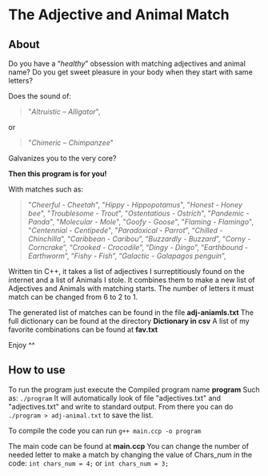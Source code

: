 # The Adjective and Animal Match

## About
Do you have a “*healthy*” obsession with matching adjectives and animal name?
Do you get sweet pleasure in your body when they start with same letters?

Does the sound of:

>  "*Altruistic – Alligator*",
  
or 

> "*Chimeric – Chimpanzee*"
 
Galvanizes you to the very core? 

**Then this program is for you!**

With matches such as: 
 >"*Cheerful - Cheetah*",
 "*Hippy  - Hippopotamus*",
 "*Honest  - Honey bee*",
 "*Troublesome  - Trout*",
 "*Ostentatious  - Ostrich*",
 "*Pandemic  - Panda*",
 "*Molecular  - Mole*",
 "*Goofy  - Goose*",
 "*Flaming  - Flamingo*",
 "*Centennial  - Centipede*",
 "*Paradoxical - Parrot*",
 “*Chilled - Chinchilla*”,
 “*Caribbean  - Caribou*”,
 “*Buzzardly - Buzzard*”,
“*Corny  - Corncrake*”,
“*Crooked - Crocodile*”,
“*Dingy - Dingo*”,
“*Earthbound - Earthworm*”,
“*Fishy - Fish*”,
“*Galactic  - Galapagos penguin*”,

Written tin C++, it takes a list of adjectives I surreptitiously found on the internet and a list of Animals I stole. It combines them to make a new list of Adjectives and Animals with matching starts. The number of letters it must match can be changed from 6 to 2 to 1.

The generated list of matches can be found in the file **adj-aniamls.txt**
The full dictionary can be found at the directory **Dictionary in csv**
A list of my favorite combinations can be found at **fav.txt**

Enjoy ^^

## How to use

To run the program just execute the Compiled program name **program**
Such as: `./program`
It will automatically look of file "adjectives.txt" and "adjectives.txt" and write to standard output.
From there you can do `./program > adj-animal.txt` to save the list.

To compile the code you can run
`g++ main.ccp -o program` 

The main code can be found at **main.ccp**
You can change the number of needed letter to make a match by changing the value of Chars_num in the code:
	`int chars_num = 4;`
    	or
	`int chars_num = 3;`
